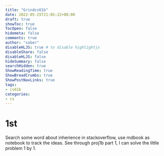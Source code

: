 ```yaml
---
title: "Grindcs61b"
date: 2022-05-25T21:05:22+08:00
draft: true
showToc: true
TocOpen: false
hidemeta: false
comments: true
author: "sober"
disableHLJS: true # to disable highlightjs
disableShare: false
disableHLJS: false
hideSummary: false
searchHidden: true
ShowReadingTime: true
ShowBreadCrumbs: true
ShowPostNavLinks: true
tags:
- cs61b
categories:
- cs
---
```


# 1st

Search some word about inherience in stackoverflow, use mdbook as notebook to track the ideas. See through proj1b part 1, I can solve the little problem 1 by 1.

